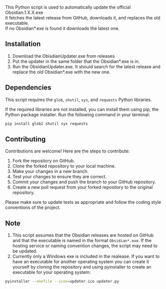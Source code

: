 

This Python script is used to automatically update the official Obsidian.1.X.X.exe<br> It fetches the latest release from GitHub, downloads it, and replaces the old executable. <br>If no Obsidian*.exe is found it downloads the latest one.

## Installation

1. Download the ObisdianUpdater.exe from releases
2. Put the updater in the same folder that the Obsidian*.exe is in.
3. Run the ObsidianUpdater.exe. It should search for the latest release and replace the old Obsidian*.exe with the new one.

## Dependencies

This script requires the `glob`, `shutil`, `sys`, and `requests` Python libraries.

If the required libraries are not installed, you can install them using pip, the Python package installer. Run the following command in your terminal:

```bash
pip install glob2 shutil sys requests
```

## Contributing

Contributions are welcome! Here are the steps to contribute:

1. Fork the repository on GitHub.
2. Clone the forked repository to your local machine.
3. Make your changes in a new branch.
4. Test your changes to ensure they are correct.
5. Commit your changes and push the branch to your GitHub repository.
6. Create a new pull request from your forked repository to the original repository.

Please make sure to update tests as appropriate and follow the coding style conventions of the project.

## Note

1. This script assumes that the Obsidian releases are hosted on GitHub and that the executable is named in the format `Obsidian*.exe`. If the hosting service or naming convention changes, the script may need to be updated.
2. Currently only a Windows exe is included in the realease. If you want to have an executable for another operating system you can create it yourself by cloning the repository and using pyinstaller to create an executable for your operating system:
```bash
pyinstaller --onefile --icon=updater.ico updater.py
```
